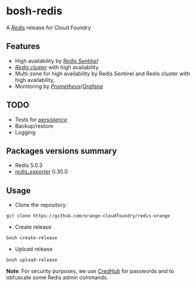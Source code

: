 # bosh-redis

A [*Redis*](https://redis.io/) release for Cloud Foundry

## Features

- High availability by [*Redis Sentinel*](https://redis.io/topics/sentinel)
- [*Redis cluster*](https://redis.io/topics/cluster-spec) with high availability
- Multi-zone for high availability by Redis Sentinel and Redis cluster with high availability,
- Monitoring by [*Prometheus*](https://prometheus.io/)/[*Grafana*](https://grafana.com/)

## TODO

- Tests for [*persistence*](https://redis.io/topics/persistence)
- Backup/restore
- Logging

## Packages versions summary

- Redis 5.0.3
- [*redis_exporter*](https://github.com/oliver006/redis_exporter/releases) 0.30.0

## Usage

- Clone the repository:
```
git clone https://github.com/orange-cloudfoundry/redis-orange
```
- Create release
```
bosh create-release
```
- Upload release
```
bosh upload-release
```

**Note**: For security purposes, we use [*CredHub*](https://docs.cloudfoundry.org/credhub/)  for passwords and to obfuscate some Redis admin commands.
